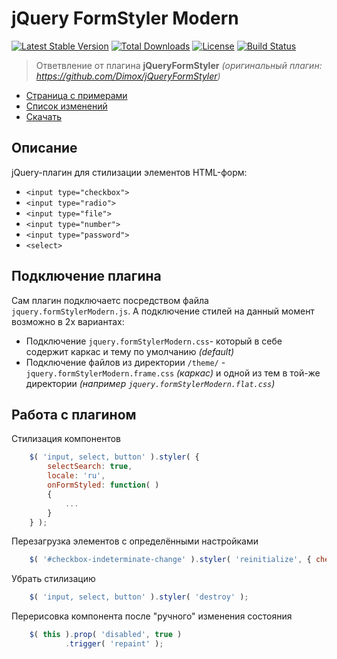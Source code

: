 # jQuery FormStyler Modern  
[![Latest Stable Version](https://poser.pugx.org/ange007/jquery-formstyler-modern/v/stable)](https://packagist.org/packages/ange007/jquery-formstyler-modern)
[![Total Downloads](https://poser.pugx.org/ange007/jquery-formstyler-modern/downloads)](https://packagist.org/packages/ange007/jquery-formstyler-modern)
[![License](https://poser.pugx.org/ange007/jquery-formstyler-modern/license)](https://packagist.org/packages/ange007/jquery-formstyler-modern)
[![Build Status](https://travis-ci.org/ange007/JQueryFormStyler-Modern.svg?branch=dev)](https://travis-ci.org/ange007/JQueryFormStyler-Modern)

>Ответвление от плагина **jQueryFormStyler** 
*(оригинальный плагин: https://github.com/Dimox/jQueryFormStyler)*

- [Страница с примерами](http://ange007.github.io/JQueryFormStyler-Modern/)
- [Список изменений](https://github.com/ange007/JQueryFormStylerModern/blob/dev/CHANGES.md)
- [Скачать](https://github.com/ange007/JQueryFormStyler-Modern/releases)

## Описание
jQuery-плагин для стилизации элементов HTML-форм:
- `<input type="checkbox">`
- `<input type="radio">`
- `<input type="file">`
- `<input type="number">`
- `<input type="password">`
- `<select>`

## Подключение плагина
Сам плагин подключаетс посредством файла `jquery.formStylerModern.js`.
А подключение стилей на данный момент возможно в 2х вариантах:
- Подключение `jquery.formStylerModern.css`- который в себе содержит каркас и тему по умолчанию *(default)*
- Подключение файлов из директории `/theme/` - `jquery.formStylerModern.frame.css` *(каркас)* и одной из тем в той-же директории *(например `jquery.formStylerModern.flat.css`)*

## Работа с плагином
Стилизация компонентов
```javascript
	$( 'input, select, button' ).styler( {
		selectSearch: true,
		locale: 'ru',
		onFormStyled: function( ) 
		{ 
			...
		}
	} );
```

Перезагрузка элементов с определёнными настройками
```javascript
	$( '#checkbox-indeterminate-change' ).styler( 'reinitialize', { checkboxIndeterminate: true } );
```

Убрать стилизацию
```javascript
	$( 'input, select, button' ).styler( 'destroy' );
```

Перерисовка компонента после "ручного" изменения состояния
```javascript
	$( this ).prop( 'disabled', true )
			.trigger( 'repaint' );
```